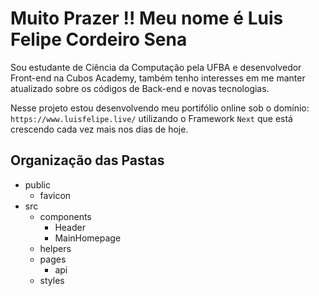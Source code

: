 # Muito Prazer !! Meu nome é Luis Felipe Cordeiro Sena

Sou estudante de Ciência da Computação pela UFBA e desenvolvedor Front-end na Cubos Academy, também tenho interesses em me manter atualizado sobre os códigos de Back-end e novas tecnologias.

Nesse projeto estou desenvolvendo meu portifólio online sob o domínio: `https://www.luisfelipe.live/` utilizando o Framework `Next` que está crescendo cada vez mais nos dias de hoje.

## Organização das Pastas

- public
  - favicon
- src
  - components
    - Header
    - MainHomepage
  - helpers
  - pages
    - api
  - styles
